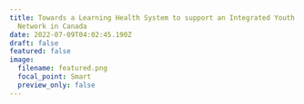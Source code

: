 ```yaml
---
title: Towards a Learning Health System to support an Integrated Youth Services
  Network in Canada
date: 2022-07-09T04:02:45.190Z
draft: false
featured: false
image:
  filename: featured.png
  focal_point: Smart
  preview_only: false
---
```

